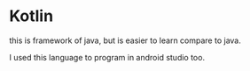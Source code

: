 # Kotlin



this is framework of java, but is easier to learn compare to java.
I used this language to program in android studio too.